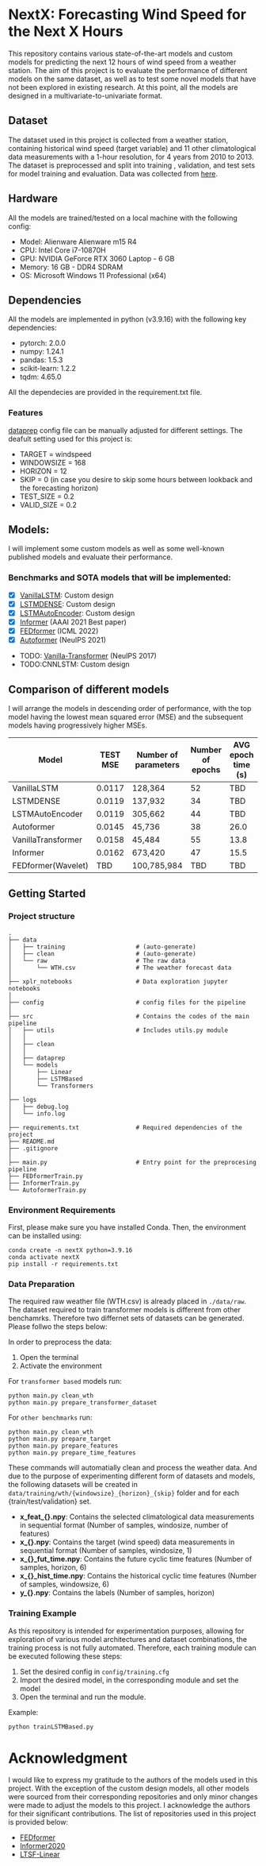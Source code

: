 # NextX: Forecasting Wind Speed for the Next X Hours

This repository contains various state-of-the-art models and custom models for predicting the next 12 hours of wind speed from a weather station. The aim of this project is to evaluate the performance of different models on the same dataset, as well as to test some novel models that have not been explored in existing research. At this point, all the models are designed in a multivariate-to-univariate format.

##  Dataset
The dataset used in this project is collected from a weather station, containing historical wind speed (target variable) and 11 other climatological data measurements with a 1-hour resolution, for 4 years from 2010 to 2013. The dataset is preprocessed and split into training , validation, and test sets for model training and evaluation. Data was collected from [here](https://www.ncei.noaa.gov/data/local-climatological-data/).

##  Hardware
All the models are trained/tested on a local machine with the following config:
- Model: Alienware Alienware m15 R4
- CPU: Intel Core i7-10870H
- GPU: NVIDIA GeForce RTX 3060 Laptop - 6 GB
- Memory: 16 GB - DDR4 SDRAM
- OS: Microsoft Windows 11 Professional (x64)

## Dependencies
All the models are implemented in python (v3.9.16) with the following key dependencies:

- pytorch: 2.0.0
- numpy: 1.24.1
- pandas: 1.5.3
- scikit-learn: 1.2.2
- tqdm: 4.65.0

All the dependecies are provided in the requirement.txt file.

### Features
[dataprep](www.TODO.com) config file can be manually adjusted for different settings. The deafult setting used for this project is:
- TARGET =  windspeed
- WINDOWSIZE = 168
- HORIZON = 12
- SKIP = 0 (in case you desire to skip some hours between lookback and the forecasting horizon)
- TEST_SIZE = 0.2
- VALID_SIZE = 0.2

## Models:
I will implement some custom models as well as some well-known published models and evaluate their performance.

### Benchmarks and SOTA models that will be implemented:
- [x] [VanillaLSTM](https://github.com/Farzad-R/NextX/blob/main/src/models/univariate/LSTMBased.py): Custom design
- [x] [LSTMDENSE](https://github.com/Farzad-R/NextX/blob/main/src/models/univariate/LSTMBased.py): Custom design
- [x] [LSTMAutoEncoder](https://github.com/Farzad-R/NextX/blob/main/src/models/univariate/LSTMBased.py): Custom design
- [x] [Informer](https://arxiv.org/abs/2012.07436) (AAAI 2021 Best paper)
- [x] [FEDformer](https://arxiv.org/abs/2201.12740) (ICML 2022)
- [x] [Autoformer](https://arxiv.org/abs/2106.13008) (NeuIPS 2021)
- TODO: [Vanilla-Transformer](https://arxiv.org/abs/1706.03762) (NeuIPS 2017)
- TODO:CNNLSTM: Custom design

## Comparison of different models
I will arrange the models in descending order of performance, with the top model having the lowest mean squared error (MSE) and the subsequent models having progressively higher MSEs.

| Model                 | TEST MSE              | Number of parameters      | Number of epochs          | AVG epoch time (s)     |
| ---------------       | --------------------  | -----------------------   | ------------------------  | -----------------------|
| VanillaLSTM           | 0.0117                |128,364                    | 52                        | TBD                    |
| LSTMDENSE             | 0.0119                |137,932                    | 34                        | TBD                    |
| LSTMAutoEncoder       | 0.0119                |305,662                    | 44                        | TBD                    |
| Autoformer            | 0.0145                |45,736                     | 38                        | 26.0                   |
| VanillaTransformer    | 0.0158                |45,484                     | 55                        | 13.8                   |
| Informer              | 0.0162                |673,420                    | 47                        | 15.5                   |
| FEDformer(Wavelet)    | TBD                   |100,785,984                | TBD                       | TBD                    |

## Getting Started

### Project structure

```
.
├── data
│   ├── training                    # (auto-generate)
│   ├── clean                       # (auto-generate)
│   └── raw                         # The raw data
│       └── WTH.csv                 # The weather forecast data
│
├── xplr_notebooks                  # Data exploration jupyter notebooks
│
├── config                          # config files for the pipeline
│
├── src                             # Contains the codes of the main pipeline
│   ├── utils                       # Includes utils.py module
│   │
│   ├── clean
│   │
│   ├── dataprep
│   └── models
│       ├── Linear
│       ├── LSTMBased
│       └── Transformers
│
├── logs                    
│   ├── debug.log               
│   └── info.log
│
├── requirements.txt                # Required dependencies of the project
├── README.md
├── .gitignore
│
├── main.py                         # Entry point for the preprocesing pipeline
├── FEDformerTrain.py
├── InformerTrain.py
└── AutoformerTrain.py
```
### Environment Requirements

First, please make sure you have installed Conda. Then, the environment can be installed using:
```
conda create -n nextX python=3.9.16
conda activate nextX
pip install -r requirements.txt
```

### Data Preparation

The required raw weather file (WTH.csv) is already placed in `./data/raw`. The dataset required to train transformer models is different from other benchamrks. Therefore two differnet sets of datasets can be generated. Please follwo the steps below:

In order to preprocess the data:
1. Open the terminal
2. Activate the environment

For `transformer based` models run:
```
python main.py clean_wth                
python main.py prepare_transformer_dataset
```

For `other benchmarks` run:
```
python main.py clean_wth                
python main.py prepare_target           
python main.py prepare_features
python main.py prepare_time_features
```

These commands will automatially clean and process the weather data. And due to the purpose of experimenting different form of datasets and models, the following datasets will be created in `data/training/wth/{windowsize}_{horizon}_{skip}` folder and for each {train/test/validation} set.
- **x_feat_{}.npy**: Contains the  selected climatological data measurements in sequential format (Number of samples, windosize, number of features)
- **x_{}.npy**: Contains the target (wind speed) data measurements in sequential format (Number of samples, windosize, 1)
- **x_{}_fut_time.npy**: Contains the future cyclic time features (Number of samples, horizon, 6)
- **x_{}_hist_time.npy**: Contains the historical cyclic time features (Number of samples, windowsize, 6)
- **y_{}.npy**: Contains the labels (Number of samples, horizon)

### Training Example
As this repository is intended for experimentation purposes, allowing for exploration of various model architectures and dataset combinations, the training process is not fully automated. Therefore, each training module can be executed following these steps:

1. Set the desired config in `config/training.cfg`
2. Import the desired model, in the corresponding module and set the model
3. Open the terminal and run the module. 

Example:
```
python trainLSTMBased.py
```

# Acknowledgment
I would like to express my gratitude to the authors of the models used in this project. With the exception of the custom design models, all other models were sourced from their corresponding repositories and only minor changes were made to adjust the models to this project. I acknowledge the authors for their significant contributions. The list of repositories used in this project is provided below:

- [FEDformer](https://github.com/MAZiqing/FEDformer)
- [Informer2020](https://github.com/zhouhaoyi/Informer2020)
- [LTSF-Linear](https://github.com/cure-lab/LTSF-Linear)







